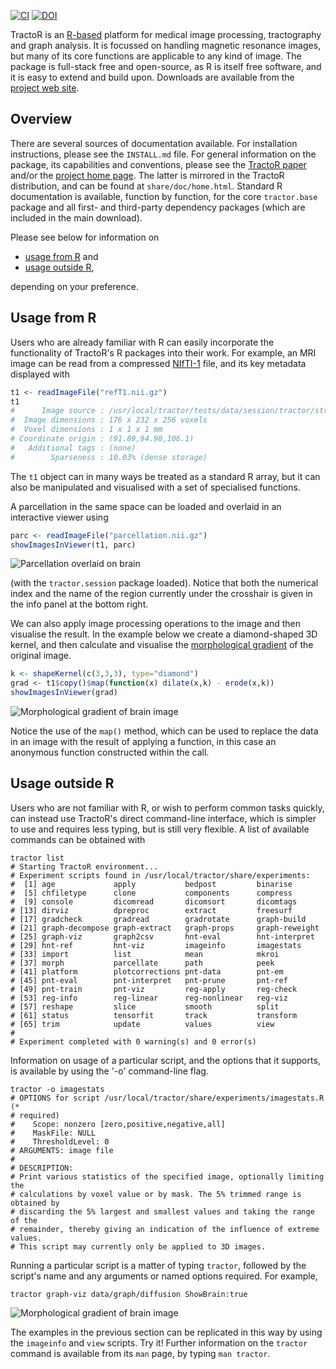 [![CI](https://github.com/tractor/tractor/actions/workflows/ci.yaml/badge.svg)](https://github.com/tractor/tractor/actions/workflows/ci.yaml) [![DOI](https://zenodo.org/badge/doi/10.5281/zenodo.10010.svg)](http://dx.doi.org/10.5281/zenodo.10010)

TractoR is an [R-based](http://www.r-project.org) platform for medical image processing, tractography and graph analysis. It is focussed on handling magnetic resonance images, but many of its core functions are applicable to any kind of image. The package is full-stack free and open-source, as R is itself free software, and it is easy to extend and build upon. Downloads are available from the [project web site](http://www.tractor-mri.org.uk/downloads).

## Overview

There are several sources of documentation available. For installation instructions, please see the `INSTALL.md` file. For general information on the package, its capabilities and conventions, please see the [TractoR paper](http://www.jstatsoft.org/v44/i08/) and/or the [project home page](http://www.tractor-mri.org.uk). The latter is mirrored in the TractoR distribution, and can be found at `share/doc/home.html`. Standard R documentation is available, function by function, for the core `tractor.base` package and all first- and third-party dependency packages (which are included in the main download).

Please see below for information on

- [usage from R](#usage-from-r) and
- [usage outside R](#usage-outside-r),

depending on your preference.

## Usage from R

Users who are already familiar with R can easily incorporate the functionality of TractoR's R packages into their work. For example, an MRI image can be read from a compressed [NIfTI-1](http://nifti.nimh.nih.gov/nifti-1) file, and its key metadata displayed with

```r
t1 <- readImageFile("refT1.nii.gz")
t1
#      Image source : /usr/local/tractor/tests/data/session/tractor/structural/refT1
#  Image dimensions : 176 x 232 x 256 voxels
#  Voxel dimensions : 1 x 1 x 1 mm
# Coordinate origin : (91.89,94.98,106.1)
#   Additional tags : (none)
#        Sparseness : 10.03% (dense storage)
```

The `t1` object can in many ways be treated as a standard R array, but it can also be manipulated and visualised with a set of specialised functions.

A parcellation in the same space can be loaded and overlaid in an interactive viewer using

```r
parc <- readImageFile("parcellation.nii.gz")
showImagesInViewer(t1, parc)
```

![Parcellation overlaid on brain](http://www.tractor-mri.org.uk/parcellation.png)

(with the `tractor.session` package loaded). Notice that both the numerical index and the name of the region currently under the crosshair is given in the info panel at the bottom right.

We can also apply image processing operations to the image and then visualise the result. In the example below we create a diamond-shaped 3D kernel, and then calculate and visualise the [morphological gradient](https://github.com/jonclayden/mmand#greyscale-morphology) of the original image.

```r
k <- shapeKernel(c(3,3,3), type="diamond")
grad <- t1$copy()$map(function(x) dilate(x,k) - erode(x,k))
showImagesInViewer(grad)
```

![Morphological gradient of brain image](http://www.tractor-mri.org.uk/gradient.png)

Notice the use of the `map()` method, which can be used to replace the data in an image with the result of applying a function, in this case an anonymous function constructed within the call.

## Usage outside R

Users who are not familiar with R, or wish to perform common tasks quickly, can instead use TractoR's direct command-line interface, which is simpler to use and requires less typing, but is still very flexible. A list of available commands can be obtained with

```shell
tractor list
# Starting TractoR environment...
# Experiment scripts found in /usr/local/tractor/share/experiments:
#  [1] age             apply           bedpost         binarise       
#  [5] chfiletype      clone           components      compress       
#  [9] console         dicomread       dicomsort       dicomtags      
# [13] dirviz          dpreproc        extract         freesurf       
# [17] gradcheck       gradread        gradrotate      graph-build    
# [21] graph-decompose graph-extract   graph-props     graph-reweight 
# [25] graph-viz       graph2csv       hnt-eval        hnt-interpret  
# [29] hnt-ref         hnt-viz         imageinfo       imagestats     
# [33] import          list            mean            mkroi          
# [37] morph           parcellate      path            peek           
# [41] platform        plotcorrections pnt-data        pnt-em         
# [45] pnt-eval        pnt-interpret   pnt-prune       pnt-ref        
# [49] pnt-train       pnt-viz         reg-apply       reg-check      
# [53] reg-info        reg-linear      reg-nonlinear   reg-viz        
# [57] reshape         slice           smooth          split          
# [61] status          tensorfit       track           transform      
# [65] trim            update          values          view  
# 
# Experiment completed with 0 warning(s) and 0 error(s)
```

Information on usage of a particular script, and the options that it supports, is available by using the '-o' command-line flag.

```shell
tractor -o imagestats
# OPTIONS for script /usr/local/tractor/share/experiments/imagestats.R (* 
# required)
#    Scope: nonzero [zero,positive,negative,all]
#    MaskFile: NULL
#    ThresholdLevel: 0
# ARGUMENTS: image file
# 
# DESCRIPTION:
# Print various statistics of the specified image, optionally limiting the 
# calculations by voxel value or by mask. The 5% trimmed range is obtained by 
# discarding the 5% largest and smallest values and taking the range of the 
# remainder, thereby giving an indication of the influence of extreme values. 
# This script may currently only be applied to 3D images.
```

Running a particular script is a matter of typing `tractor`, followed by the script's name and any arguments or named options required. For example,

```shell
tractor graph-viz data/graph/diffusion ShowBrain:true
```

![Morphological gradient of brain image](http://www.tractor-mri.org.uk/graph.png)

The examples in the previous section can be replicated in this way by using the `imageinfo` and `view` scripts. Try it! Further information on the `tractor` command is available from its `man` page, by typing `man tractor`.
